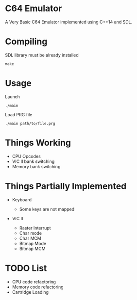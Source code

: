 # C64 Emulator
A Very Basic C64 Emulator implemented using C++14 and SDL.

# Compiling

SDL library must be already installed 

```
make
```

# Usage

Launch

```
./main
```
Load PRG file

```
./main path/to/file.prg
```

# Things Working

* CPU Opcodes
* VIC II bank switching
* Memory bank switching

# Things Partially Implemented

* Keyboard 
	* Some keys are not mapped

* VIC II
	* Raster Interrupt
	* Char mode
	* Char MCM
	* Bitmap Mode
	* Bitmap MCM

# TODO List

* CPU code refactoring
* Memory code refactoring
* Cartridge Loading
